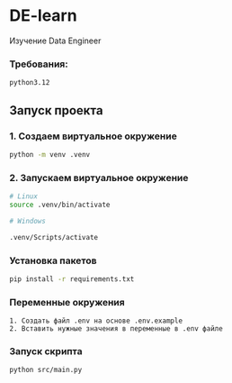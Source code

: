 # DE-learn
Изучение Data Engineer


### Требования:

```
python3.12
```

## Запуск проекта

### 1. Создаем виртуальное окружение
```sh
python -m venv .venv
```

### 2. Запускаем виртуальное окружение
```sh
# Linux
source .venv/bin/activate

# Windows

.venv/Scripts/activate
```

### Установка пакетов

```sh
pip install -r requirements.txt
```


### Переменные окружения
```aiignore
1. Создать файл .env на основе .env.example
2. Вставить нужные значения в переменные в .env файле
```


### Запуск скрипта

```sh
python src/main.py
```

